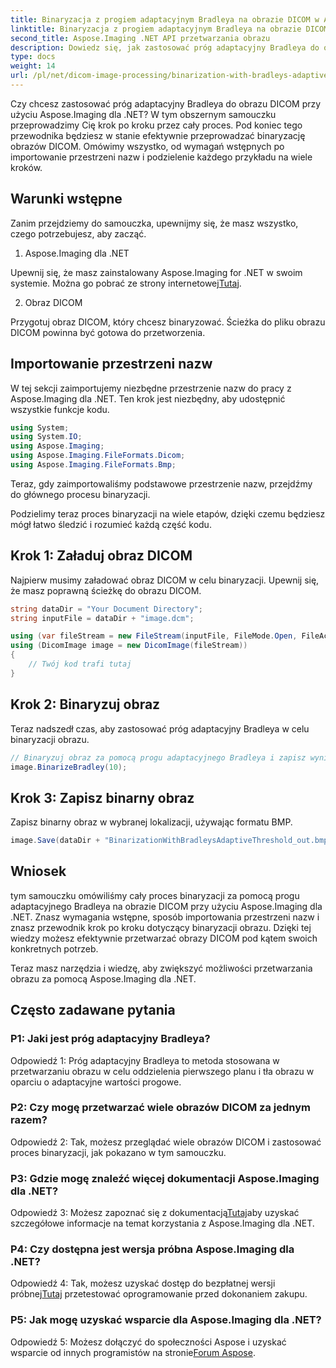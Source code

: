 ```yaml
---
title: Binaryzacja z progiem adaptacyjnym Bradleya na obrazie DICOM w Aspose.Imaging dla .NET
linktitle: Binaryzacja z progiem adaptacyjnym Bradleya na obrazie DICOM w Aspose.Imaging dla .NET
second_title: Aspose.Imaging .NET API przetwarzania obrazu
description: Dowiedz się, jak zastosować próg adaptacyjny Bradleya do obrazów DICOM przy użyciu Aspose.Imaging dla .NET. Łatwa binaryzacja dzięki przewodnikowi krok po kroku.
type: docs
weight: 14
url: /pl/net/dicom-image-processing/binarization-with-bradleys-adaptive-threshold-on-dicom-image/
---
```

Czy chcesz zastosować próg adaptacyjny Bradleya do obrazu DICOM przy użyciu Aspose.Imaging dla .NET? W tym obszernym samouczku przeprowadzimy Cię krok po kroku przez cały proces. Pod koniec tego przewodnika będziesz w stanie efektywnie przeprowadzać binaryzację obrazów DICOM. Omówimy wszystko, od wymagań wstępnych po importowanie przestrzeni nazw i podzielenie każdego przykładu na wiele kroków.

## Warunki wstępne

Zanim przejdziemy do samouczka, upewnijmy się, że masz wszystko, czego potrzebujesz, aby zacząć.

1. Aspose.Imaging dla .NET

 Upewnij się, że masz zainstalowany Aspose.Imaging for .NET w swoim systemie. Można go pobrać ze strony internetowej[Tutaj](https://releases.aspose.com/imaging/net/).

2. Obraz DICOM

Przygotuj obraz DICOM, który chcesz binaryzować. Ścieżka do pliku obrazu DICOM powinna być gotowa do przetworzenia.

## Importowanie przestrzeni nazw

W tej sekcji zaimportujemy niezbędne przestrzenie nazw do pracy z Aspose.Imaging dla .NET. Ten krok jest niezbędny, aby udostępnić wszystkie funkcje kodu.


```csharp
using System;
using System.IO;
using Aspose.Imaging;
using Aspose.Imaging.FileFormats.Dicom;
using Aspose.Imaging.FileFormats.Bmp;
```

Teraz, gdy zaimportowaliśmy podstawowe przestrzenie nazw, przejdźmy do głównego procesu binaryzacji.

Podzielimy teraz proces binaryzacji na wiele etapów, dzięki czemu będziesz mógł łatwo śledzić i rozumieć każdą część kodu.

## Krok 1: Załaduj obraz DICOM

Najpierw musimy załadować obraz DICOM w celu binaryzacji. Upewnij się, że masz poprawną ścieżkę do obrazu DICOM.

```csharp
string dataDir = "Your Document Directory";
string inputFile = dataDir + "image.dcm";

using (var fileStream = new FileStream(inputFile, FileMode.Open, FileAccess.Read))
using (DicomImage image = new DicomImage(fileStream))
{
    // Twój kod trafi tutaj
}
```

## Krok 2: Binaryzuj obraz

Teraz nadszedł czas, aby zastosować próg adaptacyjny Bradleya w celu binaryzacji obrazu.

```csharp
// Binaryzuj obraz za pomocą progu adaptacyjnego Bradleya i zapisz wynikowy obraz.
image.BinarizeBradley(10);
```

## Krok 3: Zapisz binarny obraz

Zapisz binarny obraz w wybranej lokalizacji, używając formatu BMP.

```csharp
image.Save(dataDir + "BinarizationWithBradleysAdaptiveThreshold_out.bmp", new BmpOptions());
```

## Wniosek

tym samouczku omówiliśmy cały proces binaryzacji za pomocą progu adaptacyjnego Bradleya na obrazie DICOM przy użyciu Aspose.Imaging dla .NET. Znasz wymagania wstępne, sposób importowania przestrzeni nazw i znasz przewodnik krok po kroku dotyczący binaryzacji obrazu. Dzięki tej wiedzy możesz efektywnie przetwarzać obrazy DICOM pod kątem swoich konkretnych potrzeb.

Teraz masz narzędzia i wiedzę, aby zwiększyć możliwości przetwarzania obrazu za pomocą Aspose.Imaging dla .NET.

## Często zadawane pytania

### P1: Jaki jest próg adaptacyjny Bradleya?

Odpowiedź 1: Próg adaptacyjny Bradleya to metoda stosowana w przetwarzaniu obrazu w celu oddzielenia pierwszego planu i tła obrazu w oparciu o adaptacyjne wartości progowe.

### P2: Czy mogę przetwarzać wiele obrazów DICOM za jednym razem?

Odpowiedź 2: Tak, możesz przeglądać wiele obrazów DICOM i zastosować proces binaryzacji, jak pokazano w tym samouczku.

### P3: Gdzie mogę znaleźć więcej dokumentacji Aspose.Imaging dla .NET?

 Odpowiedź 3: Możesz zapoznać się z dokumentacją[Tutaj](https://reference.aspose.com/imaging/net/)aby uzyskać szczegółowe informacje na temat korzystania z Aspose.Imaging dla .NET.

### P4: Czy dostępna jest wersja próbna Aspose.Imaging dla .NET?

 Odpowiedź 4: Tak, możesz uzyskać dostęp do bezpłatnej wersji próbnej[Tutaj](https://releases.aspose.com/) przetestować oprogramowanie przed dokonaniem zakupu.

### P5: Jak mogę uzyskać wsparcie dla Aspose.Imaging dla .NET?

 Odpowiedź 5: Możesz dołączyć do społeczności Aspose i uzyskać wsparcie od innych programistów na stronie[Forum Aspose](https://forum.aspose.com/).